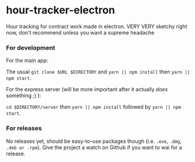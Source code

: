 # hour-tracker-electron
Hour tracking for contract work made in electron. VERY VERY sketchy right now, don't recommend unless you want a supreme headache

### For development

For the main app:

The usual `git clone $URL $DIRECTORY` and `yarn || npm install` then `yarn || npm start`.

For the express server (will be more important after it actually _does_ something ;) ):

`cd $DIRECTORY/server` then `yarn || npm install` followed by `yarn || npm start`.

### For releases

No releases yet, should be easy-to-use packages though (i.e. `.exe`, `.dmg`, `.deb or .rpm`). Give the project a watch on Github if you want to wai for a release.
